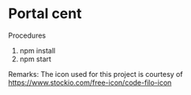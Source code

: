 # Portal cent

Procedures
1. npm install
2. npm start

Remarks: The icon used for this project is courtesy of https://www.stockio.com/free-icon/code-filo-icon

